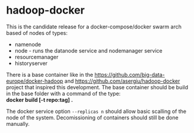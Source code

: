 # hadoop-docker

This is the candidate release for a docker-compose/docker swarm arch based of nodes of types:
 - namenode
 - node - runs the datanode service and nodemanager service
 - resourcemanager 
 - historyserver

There is a base container like in the https://github.com/big-data-europe/docker-hadoop and https://github.com/asergiu/hadoop-docker project that inspired this development. The base container should be build in the base folder with a command of the type:<br>
<b>docker build [-t repo:tag] . </b>

The docker service option <code>--replicas n</code> should allow basic scalling of the node of the system. Decomissioning of containers should still be done manually.



  
